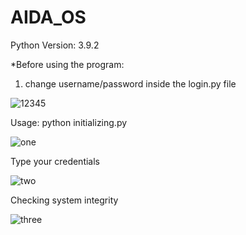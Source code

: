 # AIDA_OS
Python Version: 3.9.2

*Before using the program:
1. change username/password inside the login.py file

![12345](https://user-images.githubusercontent.com/29146438/118899618-ce368d00-b917-11eb-9dc0-89669d309c55.PNG)

Usage: python initializing.py

![one](https://user-images.githubusercontent.com/29146438/118894326-b0175f80-b90c-11eb-99b1-469f6f3e3d15.PNG)

Type your credentials

![two](https://user-images.githubusercontent.com/29146438/118894368-c32a2f80-b90c-11eb-8999-60ce22af73e7.PNG)

Checking system integrity

![three](https://user-images.githubusercontent.com/29146438/118894440-e7860c00-b90c-11eb-916b-56b6bd1fa367.PNG)
